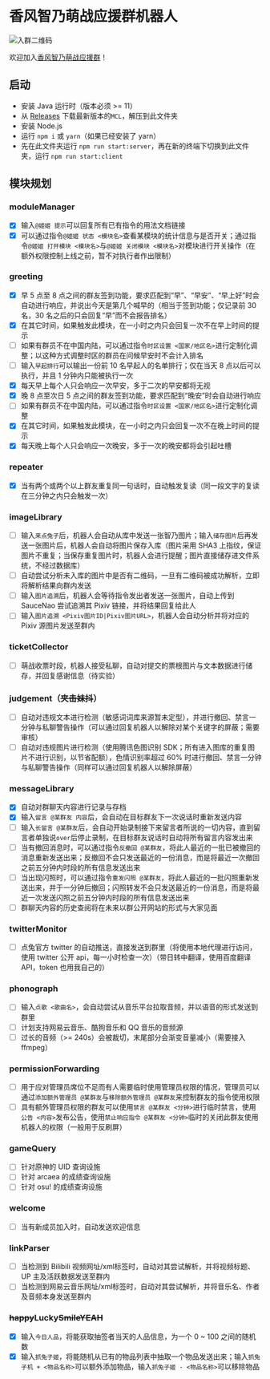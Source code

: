 # 香风智乃萌战应援群机器人

![入群二维码](https://i.niupic.com/images/2021/04/24/9gJS.png)

欢迎加入[香风智乃萌战应援群](https://jq.qq.com/?_wv=1027&k=JF73yG0b)！

## 启动

- 安装 Java 运行时（版本必须 >= 11）
- 从 [Releases](https://github.com/iTXTech/mirai-console-loader/releases) 下载最新版本的`MCL`，解压到此文件夹
- 安装 Node.js
- 运行 ```npm i``` 或 ```yarn```（如果已经安装了 yarn）
- 先在此文件夹运行 ```npm run start:server```，再在新的终端下切换到此文件夹，运行 ```npm run start:client```

## 模块规划

### moduleManager
- [x] 输入```@姬姬 提示```可以回复所有已有指令的用法文档链接
- [x] 可以通过指令```@姬姬 状态 <模块名>```查看某模块的统计信息与是否开关；通过指令```@姬姬 打开模块 <模块名>```与```@姬姬 关闭模块 <模块名>```对模块进行开关操作（在额外权限控制上线之前，暂不对执行者作出限制）

### greeting
- [x] 早 5 点至 8 点之间的群友签到功能，要求匹配到“早”、“早安”、“早上好”时会自动进行响应，并说出今天是第几个喊早的（相当于签到功能；仅记录前 30 名，30 名之后的只会回复“早”而不会报告排名）
- [x] 在其它时间，如果触发此模块，在一小时之内只会回复一次不在早上时间的提示
- [ ] 如果有群员不在中国内陆，可以通过指令```时区设置 <国家/地区名>```进行定制化调整；以这种方式调整时区的群员在问候早安时不会计入排名
- [ ] 输入```早起排行```可以输出一份前 10 名早起人的名单排行；仅在当天 8 点以后可以执行，并且 1 分钟内只能被执行一次
- [x] 每天早上每个人只会响应一次早安，多于二次的早安都将无视
- [x] 晚 8 点至次日 5 点之间的群友签到功能，要求匹配到“晚安”时会自动进行响应
- [ ] 如果有群员不在中国内陆，可以通过指令```时区设置 <国家/地区名>```进行定制化调整
- [x] 在其它时间，如果触发此模块，在一小时之内只会回复一次不在晚上时间的提示
- [x] 每天晚上每个人只会响应一次晚安，多于一次的晚安都将会引起吐槽

### repeater
- [x] 当有两个或两个以上群友重复同一句话时，自动触发复读（同一段文字的复读在三分钟之内只会触发一次）

### imageLibrary
- [ ] 输入```来点兔子```后，机器人会自动从库中发送一张智乃图片；输入```储存图片```后再发送一张图片后，机器人会自动将图片保存入库（图片采用 SHA3 上指纹，保证图片不重复；当保存重复图片时，机器人会进行提醒；图片直接储存进文件系统，不经过数据库）
- [ ] 自动尝试分析未入库的图片中是否有二维码，一旦有二维码被成功解析，立即将解析结果向群内发送
- [ ] 输入```图片追溯```后，机器人会等待指令发出者发送一张图片，自动上传到 SauceNao 尝试追溯其 Pixiv 链接，并将结果回复给此人
- [ ] 输入```图片追溯 <Pixiv图片ID|Pixiv图片URL>```，机器人会自动分析并将对应的 Pixiv 源图片发送至群内

### ticketCollector
- [ ] 萌战收票时段，机器人接受私聊，自动对提交的票根图片与文本数据进行储存，并回复感谢信息（待实验）

### judgement（~~夹击妹抖~~）
- [ ] 自动对违规文本进行检测（敏感词词库来源暂未定型），并进行撤回、禁言一分钟与私聊警告操作（可以通过回复机器人以解除对某个关键字的屏蔽；需要审核）
- [ ] 自动对违规图片进行检测（使用腾讯色图识别 SDK；所有进入图库的重复图片不进行识别，以节省配额），色情识别率超过 60% 时进行撤回、禁言一分钟与私聊警告操作（同样可以通过回复机器人以解除屏蔽）

### messageLibrary
- [x] 自动对群聊天内容进行记录与存档
- [x] 输入```留言 @某群友 内容```后，会自动在目标群友下一次说话时重新发送内容
- [ ] 输入```长留言 @某群友```后，会自动开始录制接下来留言者所说的一切内容，直到留言者单独说```over```后停止录制，在目标群友说话时自动将所有留言内容发出来
- [ ] 当有撤回消息时，可以通过指令```反撤回 @某群友```，将此人最近的一批已被撤回的消息重新发送出来；反撤回不会只发送最近的一份消息，而是将最近一次撤回之前五分钟内时段的所有信息发送出来
- [ ] 当出现闪照时，可以通过指令```重发闪照 @某群友```，将此人最近的一批闪照重新发送出来，并于一分钟后撤回；闪照转发不会只发送最近的一份消息，而是将最近一次发送闪照之前五分钟内时段的所有信息发送出来
- [ ] 群聊天内容的历史查阅将在未来以群公开网站的形式与大家见面

### twitterMonitor
- [ ] 点兔官方 twitter 的自动推送，直接发送到群里（将使用本地代理进行访问，使用 twitter 公开 api，每一小时检查一次）（带日转中翻译，使用百度翻译 API，token 也用我自己的）

### phonograph
- [ ] 输入```点歌 <歌曲名>```，会自动尝试从音乐平台拉取音频，并以语音的形式发送到群里
- [ ] 计划支持网易云音乐、酷狗音乐和 QQ 音乐的音频源
- [ ] 过长的音频（>= 240s）会被裁切，末尾部分会渐变音量减小（需要接入 ffmpeg）

### permissionForwarding
- [ ] 用于应对管理员席位不足而有人需要临时使用管理员权限的情况，管理员可以通过```添加额外管理员 @某群友```与```移除额外管理员 @某群友```来控制群友的指令使用权限
- [ ] 具有额外管理员权限的群友可以使用```禁言 @某群友 <分钟>```进行临时禁言，使用```公告 <内容>```发布公告，使用```禁止响应指令 @某群友 <分钟>```临时的关闭此群友使用机器人的权限（一般用于反刷屏）

### gameQuery
- [ ] 针对原神的 UID 查询设施
- [ ] 针对 arcaea 的成绩查询设施
- [ ] 针对 osu! 的成绩查询设施

### welcome
- [ ] 当有新成员加入时，自动发送欢迎信息

### linkParser
- [ ] 当检测到 Bilibili 视频网址/xml标签时，自动对其尝试解析，并将视频标题、UP 主及活跃数据发送至群内
- [ ] 当检测到网易云音乐网址/xml标签时，自动对其尝试解析，并将音乐名、作者及音频本身发送至群内

### ~~happy~~Lucky~~SmileYEAH~~
- [x] 输入```今日人品```，将能获取抽签者当天的人品信息，为一个 0 ~ 100 之间的随机数
- [x] 输入```抓兔子姬```，将能随机从已有的物品列表中抽取一个物品发送出来；输入```抓兔子机 + <物品名称>```可以额外添加物品，输入```抓兔子姬 - <物品名称>```可以移除物品
